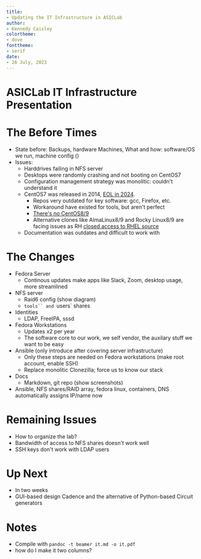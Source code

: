 ```yaml
---
title:
- Updating the IT Infrastructure in ASICLab
author:
- Kennedy Caisley
colortheme:
- dove
fonttheme:
- serif
date:
- 26 July, 2023
---
```




# ASICLab IT Infrastructure Presentation

# The Before Times

- State before: Backups, hardware Machines, What and how: software/OS we run, machine config ()
- Issues:
    - Harddrives failing in NFS server
    - Desktops were randomly crashing and not booting on CentOS7
    - Configuration management strategy was monolitic: couldn't understand it
    - CentOS7 was released in 2014, [EOL in 2024](https://en.wikipedia.org/wiki/Red_Hat_Enterprise_Linux#RHEL_7).
        - Repos very outdated for key software: gcc, Firefox, etc.
        - Workaround have existed for tools, but aren't perfect
        - [There's no CentOS8/9](https://arstechnica.com/gadgets/2020/12/centos-shifts-from-red-hat-unbranded-to-red-hat-beta/)
        - Alternative clones like AlmaLinux8/9 and Rocky Linux8/9 are facing issues as RH [closed access to RHEL source](https://www.redhat.com/en/blog/furthering-evolution-centos-stream)
    - Documentation was outdates and difficult to work with


# The Changes
- Fedora Server
    - Continous updates make apps like Slack, Zoom, desktop usage, more streamlined
- NFS server
    - Raid6 config (show diagram)
    - `tools`` and `users` shares
- Identities
    - LDAP, FreeIPA, sssd
- Fedora Workstations
    - Updates x2 per year
    - The software core to our work, we self vendor, the auxilary stuff we want to be easy
- Ansible (only introduce after covering server infrastructure)
    - Only these steps are needed on Fedora workstations (make root account, enable SSH)
    - Replace monolitic Clonezilla; force us to know our stack
- Docs
    - Markdown, git repo (show screenshots)
- Ansible, NFS shares/RAID array, fedora linux, containers, DNS automatically assigns IP/name now

# Remaining Issues
- How to organize the lab? 
- Bandwidth of access to NFS shares doesn't work well
- SSH keys don't work with LDAP users

# Up Next
- In two weeks
- GUI-based design Cadence and the alternative of Python-based Circuit generators

# Notes

- Compile with `pandoc -t beamer it.md -o it.pdf`
- how do I make it two columns?
